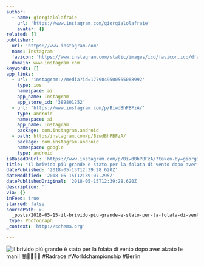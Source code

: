 ```yaml
---
author:
  - name: giorgialolafraie
    url: 'https://www.instagram.com/giorgialolafraie'
    avatar: {}
related: []
publisher:
  url: 'https://www.instagram.com'
  name: Instagram
  favicon: 'https://www.instagram.com/static/images/ico/favicon.ico/dfa85bb1fd63.ico'
  domain: www.instagram.com
keywords: []
app_links:
  - url: 'instagram://media?id=1779049500565068992'
    type: ios
    namespace: ai
    app_name: Instagram
    app_store_id: '389801252'
  - url: 'https://www.instagram.com/p/BiwdBhPBFzA/'
    type: android
    namespace: ai
    app_name: Instagram
    package: com.instagram.android
  - path: https/instagram.com/p/BiwdBhPBFzA/
    package: com.instagram.android
    namespace: google
    type: android
isBasedOnUrl: 'https://www.instagram.com/p/BiwdBhPBFzA/?taken-by=giorgialolafraie'
title: "Il brivido più grande è stato per la folata di vento dopo aver alzato le mani! \uD83E\uDD1F\uD83C\uDFFB\uD83D\uDE02\uD83C\uDFF3️‍\uD83C\uDF08 #Radrace #Worldchampionship #Berlin"
datePublished: '2018-05-15T12:39:28.620Z'
dateModified: '2018-05-15T12:39:07.295Z'
datePublishedOriginal: '2018-05-15T12:39:28.620Z'
description: ''
via: {}
inFeed: true
starred: false
sourcePath: >-
  _posts/2018-05-15-il-brivido-piu-grande-e-stato-per-la-folata-di-vento-dopo-av.md
_type: Photograph
_context: 'http://schema.org'

---
```

![Il brivido più grande è stato per la folata di vento dopo aver alzato le mani! 蘭️‍ #Radrace #Worldchampionship #Berlin](https://scontent-iad3-1.cdninstagram.com/vp/0a15a1923721e634580bec6cb1f79d1e/5B9C8678/t51.2885-15/e35/31686982_512756065787704_2684986946689695744_n.jpg)